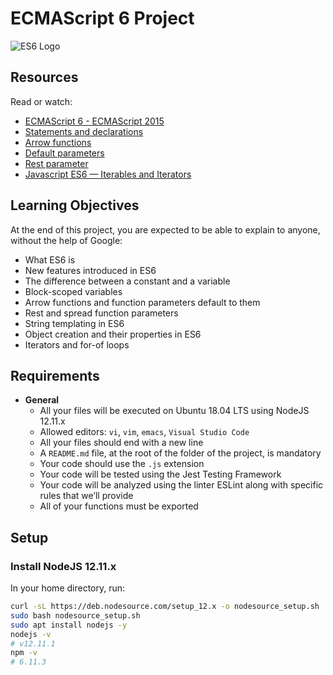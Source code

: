 # ECMAScript 6 Project
![ES6 Logo](https://encrypted-tbn0.gstatic.com/images?q=tbn:ANd9GcTOAyyXiTLtE6isjE9qjKK5KnlJIlErO4gV6ygLIVooPD5Pwy8kfR7ZLb-3aBnvmdTJHWM&usqp=CAU)
## Resources
Read or watch:
- [ECMAScript 6 - ECMAScript 2015](https://www.ecma-international.org/ecma-262/6.0/)
- [Statements and declarations](https://developer.mozilla.org/en-US/docs/Web/JavaScript/Reference/Statements)
- [Arrow functions](https://developer.mozilla.org/en-US/docs/Web/JavaScript/Reference/Functions/Arrow_functions)
- [Default parameters](https://developer.mozilla.org/en-US/docs/Web/JavaScript/Reference/Functions/Default_parameters)
- [Rest parameter](https://developer.mozilla.org/en-US/docs/Web/JavaScript/Reference/Functions/rest_parameters)
- [Javascript ES6 — Iterables and Iterators](https://www.freecodecamp.org/news/iterators-and-iterables-in-javascript-2/)
  
## Learning Objectives
At the end of this project, you are expected to be able to explain to anyone, without the help of Google:
- What ES6 is
- New features introduced in ES6
- The difference between a constant and a variable
- Block-scoped variables
- Arrow functions and function parameters default to them
- Rest and spread function parameters
- String templating in ES6
- Object creation and their properties in ES6
- Iterators and for-of loops

## Requirements
- **General**
  - All your files will be executed on Ubuntu 18.04 LTS using NodeJS 12.11.x
  - Allowed editors: `vi`, `vim`, `emacs`, `Visual Studio Code`
  - All your files should end with a new line
  - A `README.md` file, at the root of the folder of the project, is mandatory
  - Your code should use the `.js` extension
  - Your code will be tested using the Jest Testing Framework
  - Your code will be analyzed using the linter ESLint along with specific rules that we’ll provide
  - All of your functions must be exported

## Setup
### Install NodeJS 12.11.x
In your home directory, run:
```bash
curl -sL https://deb.nodesource.com/setup_12.x -o nodesource_setup.sh
sudo bash nodesource_setup.sh
sudo apt install nodejs -y
nodejs -v
# v12.11.1
npm -v
# 6.11.3

